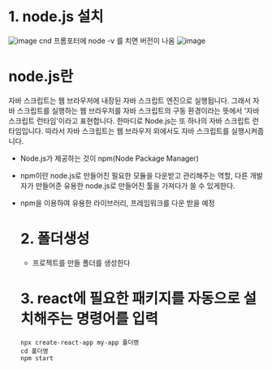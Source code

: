 # 1. node.js 설치

![image](https://github.com/hyo0o0o/reactbasic/assets/129016961/0265b768-4d39-44f0-bd7d-9f115f06ba65)
cnd 프롬포터에 node -v 를 치면 버전이 나옴
![image](https://github.com/hyo0o0o/reactbasic/assets/129016961/afb1fb46-72ca-4ebb-a909-2afe75afdbc5)

# node.js란
  자바 스크립트는 웹 브라우저에 내장된 자바 스크립트 엔진으로 실행됩니다. 그래서 자바 스크립트를 실행하는 웹 브라우저를 자바 스크립트의 구동 환경이라는 뜻에서 '자바 스크립트 런타임'이라고 표현합니다.
  한마디로 Node.js는 또 하나의 자바 스크립트 런타임입니다. 따라서 자바 스크립트는 웹 브라우저 외에서도 자바 스크립트를 실행시켜줍니다.

* Node.js가 제공하는 것이 npm(Node Package Manager)
* npm이란 node.js로 만들어진 필요한 모듈을 다운받고 관리해주는 역할, 다른 개발자가 만들어준 유용한 node.js로 만들어진 툴을 가져다가 쓸 수 있게한다.
* npm을 이용하여 유용한 라이브러리, 프레임워크를 다운 받을 예정

  # 2. 폴더생성
    * 프로젝트를 만들 폴더를 생성한다

  # 3. react에 필요한 패키지를 자동으로 설치해주는 명령어를 입력
      npx create-react-app my-app 폴더명
      cd 폴더명
      npm start
  
  
